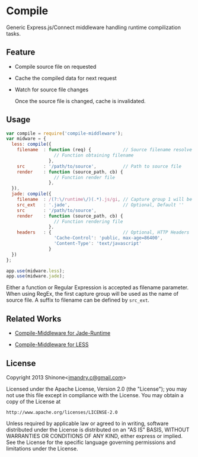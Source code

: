Compile
=======

Generic Express.js/Connect middleware handling runtime compilization tasks.

Feature
-------

* Compile source file on requested

* Cache the compiled data for next request

* Watch for source file changes

  Once the source file is changed, cache is invalidated.

Usage
-----

```javascript
var compile = require('compile-middleware');
var midware = {
  less: compile({
    filename  : function (req) {            // Source filename resolve
                  // Function obtaining filename 
                },
    src       : '/path/to/source',          // Path to source file
    render    : function (source_path, cb) {
                  // Function render file 
                },
  }),
  jade: compile({
    filename  : /(?:\/runtime\/)(.*).js/gi, // Capture group 1 will be used
    src_ext   : '.jade',                    // Optional, Default ''
    src       : '/path/to/source',
    render    : function (source_path, cb) {
                  // Function rendering file
                },
    headers   : {                           // Optional, HTTP Headers
                  'Cache-Control': 'public, max-age=86400',
                  'Content-Type': 'text/javascript' 
                }
  })
};

app.use(midware.less);
app.use(midware.jade);
```

Either a function or Regular Expression is accepted as filename parameter.
When using RegEx, the first capture group will be used as the name of source
file. A suffix to filename can be defined by `src_ext`.

Related Works
-------------

* [Compile-Middleware for Jade-Runtime](http://github.com/hanenoshino/compile-mw-jade-runtime)

* [Compile-Middleware for LESS](http://github.com/hanenoshino/compile-mw-less)

License
-------

Copyright 2013 Shinone&lt;imandry.c@gmail.com&gt;

Licensed under the Apache License, Version 2.0 (the "License");
you may not use this file except in compliance with the License.
You may obtain a copy of the License at

    http://www.apache.org/licenses/LICENSE-2.0

Unless required by applicable law or agreed to in writing, software
distributed under the License is distributed on an "AS IS" BASIS,
WITHOUT WARRANTIES OR CONDITIONS OF ANY KIND, either express or implied.
See the License for the specific language governing permissions and 
limitations under the License.

